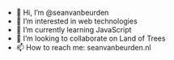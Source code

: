- 👋 Hi, I’m @seanvanbeurden
- 👀 I’m interested in web technologies
- 🌱 I’m currently learning JavaScript
- 💞️ I’m looking to collaborate on Land of Trees
- 📫 How to reach me: seanvanbeurden.nl

<!---
seanvanbeurden/seanvanbeurden is a ✨ special ✨ repository because its `README.md` (this file) appears on your GitHub profile.
You can click the Preview link to take a look at your changes.
--->
